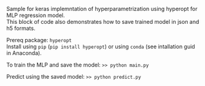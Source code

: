 Sample for keras implemntation of hyperparametrization using hyperopt for MLP regression model.<br/>
This block of code also demonstrates how to save trained model in json and h5 formats.

Prereq package: ```hyperopt```<br/>
Install using ```pip``` (```pip install hyperopt```) or using ```conda``` (see intallation guid in Anaconda).

To train the MLP and save the model: ```>> python main.py```

Predict using the saved model: ```>> python predict.py```